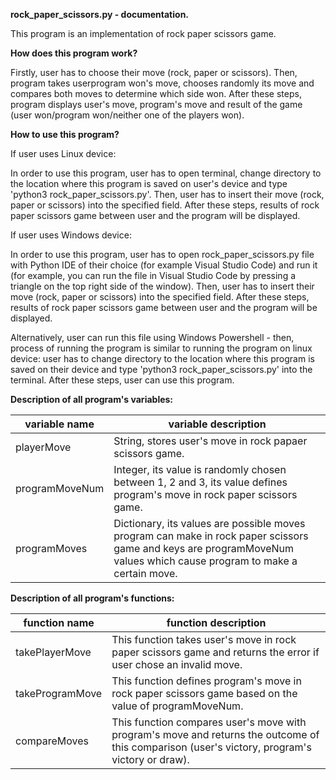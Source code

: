 **rock_paper_scissors.py - documentation.**

This program is an implementation of rock paper scissors game.

**How does this program work?**

Firstly, user has to choose their move (rock, paper or scissors). Then, program takes userprogram won's move, chooses randomly its move and compares both moves to determine which side won. After these steps, program displays user's move, program's move and result of the game (user won/program won/neither one of the players won).

**How to use this program?**

If user uses Linux device:

In order to use this program, user has to open terminal, change directory to the location where this program is saved on user's device and type 'python3 rock_paper_scissors.py'. Then, user has to insert their move (rock, paper or scissors) into the specified field. After these steps, results of rock paper scissors game between user and the program will be displayed.

If user uses Windows device:

In order to use this program, user has to open rock_paper_scissors.py file with Python IDE of their choice (for example Visual Studio Code) and run it (for example, you can run the file in Visual Studio Code by pressing a triangle on the top right side of the window). Then, user has to insert their move (rock, paper or scissors) into the specified field. After these steps, results of rock paper scissors game between user and the program will be displayed. 

Alternatively, user can run this file using Windows Powershell - then, process of running the program is similar to running the program on linux device: user has to change directory to the location where this program is saved on their device and type 'python3 rock_paper_scissors.py' into the terminal. After these steps, user can use this program.

**Description of all program's variables:**

| variable name | variable description |
| ------------- | -------------------- |
| playerMove | String, stores user's move in rock papaer scissors game. |
| programMoveNum | Integer, its value is randomly chosen between 1, 2 and 3, its value defines program's move in rock paper scissors game. |
| programMoves | Dictionary, its values are possible moves program can make in rock paper scissors game and keys are programMoveNum values which cause program to make a certain move. |

**Description of all program's functions:**

| function name | function description |
| ------------- | -------------------- |
| takePlayerMove | This function takes user's move in rock paper scissors game and returns the error if user chose an invalid move. |
| takeProgramMove | This function defines program's move in rock paper scissors game based on the value of programMoveNum. |
| compareMoves | This function compares user's move with program's move and returns the outcome of this comparison (user's victory, program's victory or draw). |